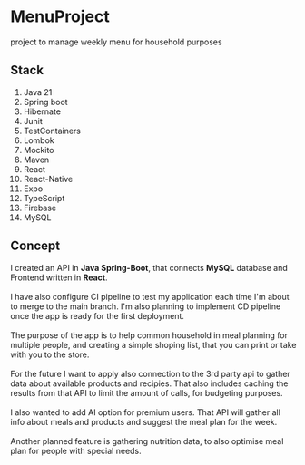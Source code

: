 # MenuProject
project to manage weekly menu for household purposes

## Stack
1. Java 21
2. Spring boot
3. Hibernate
4. Junit
5. TestContainers
6. Lombok
7. Mockito
8. Maven
9. React
10. React-Native
11. Expo
12. TypeScript
13. Firebase
14. MySQL

## Concept
I created an API in **Java Spring-Boot**, that connects **MySQL** database and Frontend written in **React**. <br/><br/>
I have also configure CI pipeline to test my application each time I'm about to merge to the main branch. I'm also planning to implement CD pipeline once the app is ready for the first deployment.<br/><br/>
The purpose of the app is to help common household in meal planning for multiple people, and creating a simple shoping list, that you can print or take with you to the store.<br/><br/>
For the future I want to apply also connection to the 3rd party api to gather data about available products and recipies. That also includes caching the results from that API to limit the amount of calls, for budgeting purposes.<br/><br/>
I also wanted to add AI option for premium users. That API will gather all info about meals and products and suggest the meal plan for the week.<br/><br/>
Another planned feature is gathering nutrition data, to also optimise meal plan for people with special needs.<br/><br/>
